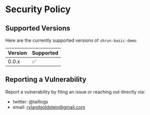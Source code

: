 # Security Policy

## Supported Versions

Here are the currently supported versions of `shrun-basic-demo`

| Version | Supported          |
| ------- | ------------------ |
| 0.0.x   | :white_check_mark: |

## Reporting a Vulnerability

Report a vulnerability by filing an issue or reaching out directly via:

* twitter: @taillogs
* email: rylandgoldstein@gmail.com

